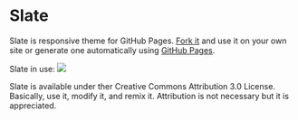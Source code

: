 Slate
=====
Slate is responsive theme for GitHub Pages. [Fork it](https://github.com/jsncostello/slate/fork_select) and use it on your own site or generate one automatically using [GitHub Pages](http://pages.github.com).

Slate in use:
![](http://www.jason-costello.com/public/Slate.png)

Slate is available under ther Creative Commons Attribution 3.0 License. Basically, use it, modify it, and remix it. Attribution is not necessary but it is appreciated.
